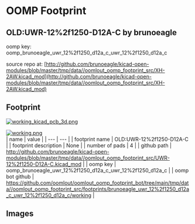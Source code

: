 # OOMP Footprint  
## OLD:UWR-12%2f1250-D12A-C  by brunoeagle  
  
oomp key: oomp_brunoeagle_uwr_12%2f1250_d12a_c_uwr_12%2f1250_d12a_c  
  
source repo at: [http://github.com/brunoeagle/kicad-open-modules/blob/master/tmp/data//oomlout_oomp_footprint_src/XH-2AW.kicad_mod](http://github.com/brunoeagle/kicad-open-modules/blob/master/tmp/data//oomlout_oomp_footprint_src/XH-2AW.kicad_mod)  
## Footprint  
  
[![working_kicad_pcb_3d.png](working_kicad_pcb_3d_600.png)](working_kicad_pcb_3d.png)  
  
[![working.png](working_600.png)](working.png)  
| name | value | 
| --- | --- | 
| footprint name | OLD:UWR-12%2f1250-D12A-C | 
| footprint description | None | 
| number of pads | 4 | 
| github path | http://github.com/brunoeagle/kicad-open-modules/blob/master/tmp/data//oomlout_oomp_footprint_src/UWR-12%2f1250-D12A-C.kicad_mod | 
| oomp key | oomp_brunoeagle_uwr_12%2f1250_d12a_c_uwr_12%2f1250_d12a_c | 
| oomp bot github | https://github.com/oomlout/oomlout_oomp_footprint_bot/tree/main/tmp/data//oomlout_oomp_footprint_src/footprints/brunoeagle_uwr_12%2f1250_d12a_c_uwr_12%2f1250_d12a_c/working | 
## Images  
